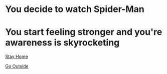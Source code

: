 # You decide to watch Spider-Man
# You start feeling stronger and you're awareness is skyrocketing

[Stay Home]()

[Go Outside]()